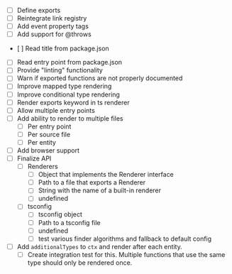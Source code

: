 * [ ] Define exports
* [ ] Reintegrate link registry
* [ ] Add event property tags
* [ ] Add support for @throws
* [ ] Read title from package.json
* [ ] Read entry point from package.json
* [ ] Provide "linting" functionality
* [ ] Warn if exported functions are not properly documented
* [ ] Improve mapped type rendering
* [ ] Improve conditional type rendering
* [ ] Render exports keyword in ts renderer
* [ ] Allow multiple entry points
* [ ] Add ability to render to multiple files
  * [ ] Per entry point
  * [ ] Per source file
  * [ ] Per entity
* [ ] Add browser support
* [ ] Finalize API
  * [ ] Renderers
    * [ ] Object that implements the Renderer interface
    * [ ] Path to a file that exports a Renderer
    * [ ] String with the name of a built-in renderer
    * [ ] undefined
  * [ ] tsconfig
    * [ ] tsconfig object
    * [ ] Path to a tsconfig file
    * [ ] undefined
    * [ ] test various finder algorithms and fallback to default config

* [ ] Add `additionalTypes` to `ctx` and render after each entity.
  * [ ] Create integration test for this. Multiple functions that use the same type should only be rendered once.
